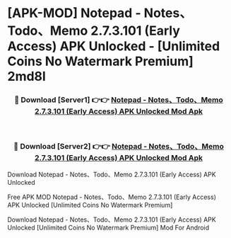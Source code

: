 # [APK-MOD] Notepad - Notes、Todo、Memo 2.7.3.101 (Early Access) APK Unlocked - [Unlimited Coins No Watermark Premium] 2md8l



<div align="center">
<h3>🔴 Download [Server1] 👉👉 <a href="https://momento.my/?title=Notepad_-_Notes、Todo、Memo_2.7.3.101_(Early_Access)_APK_Unlocked">Notepad - Notes、Todo、Memo 2.7.3.101 (Early Access) APK Unlocked Mod Apk</a></h3><br>

<h3>🔴 Download [Server2] 👉👉 <a href="https://momento.my/?title=Notepad_-_Notes、Todo、Memo_2.7.3.101_(Early_Access)_APK_Unlocked">Notepad - Notes、Todo、Memo 2.7.3.101 (Early Access) APK Unlocked Mod Apk</a></h3>
</div>



Download Notepad - Notes、Todo、Memo 2.7.3.101 (Early Access) APK Unlocked 

Free APK MOD Notepad - Notes、Todo、Memo 2.7.3.101 (Early Access) APK Unlocked [Unlimited Coins No Watermark Premium]

Download Notepad - Notes、Todo、Memo 2.7.3.101 (Early Access) APK Unlocked [Unlimited Coins No Watermark Premium] Mod For Android
